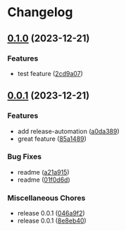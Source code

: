 # Changelog

## [0.1.0](https://github.com/tomaszbarwicki/testing/compare/v0.0.1...v0.1.0) (2023-12-21)


### Features

* test feature ([2cd9a07](https://github.com/tomaszbarwicki/testing/commit/2cd9a07f602a8acd4e03aedf07e273bb166ea334))

## [0.0.1](https://github.com/tomaszbarwicki/testing/compare/v0.0.1...v0.0.1) (2023-12-21)


### Features

* add release-automation ([a0da389](https://github.com/tomaszbarwicki/testing/commit/a0da3897ef047c514f04276949a3388f383a3c6d))
* great feature ([85a1489](https://github.com/tomaszbarwicki/testing/commit/85a148902872380cbb51d27af1c86c6f42924fd2))


### Bug Fixes

* readme ([a21a915](https://github.com/tomaszbarwicki/testing/commit/a21a91561a3ec1e5f7527b7e8817e7d4528f1288))
* readme ([01f0d6d](https://github.com/tomaszbarwicki/testing/commit/01f0d6dc4f13d98185f3ebfa1c9e75e10218cf61))


### Miscellaneous Chores

* release 0.0.1 ([046a9f2](https://github.com/tomaszbarwicki/testing/commit/046a9f232939c2fcff1e06dcb352cdd1c622290a))
* release 0.0.1 ([8e8eb40](https://github.com/tomaszbarwicki/testing/commit/8e8eb401f2489671ebcda3ce47f585ee9e42491a))
